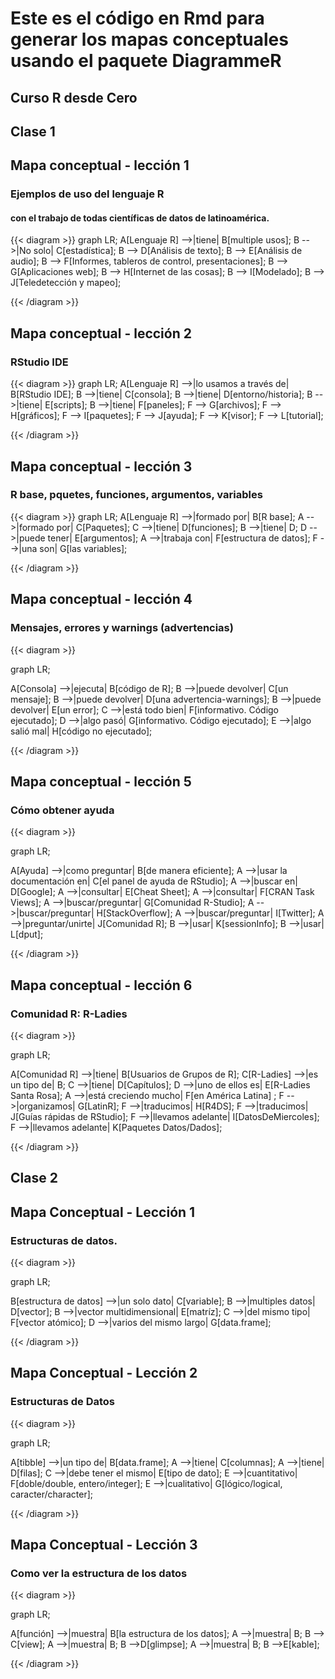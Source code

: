 # Este es el código en Rmd para generar los mapas conceptuales usando el paquete DiagrammeR

## Curso R desde Cero
## Clase 1

## Mapa conceptual - lección 1
### Ejemplos de uso del lenguaje R 
#### con el trabajo de todas científicas de datos de latinoamérica. 

{{< diagram >}}
graph LR;
A[Lenguaje R] -->|tiene| B[multiple usos];
B -->|No solo| C[estadística];
B --> D[Análisis de texto];
B --> E[Análisis de audio];
B --> F[Informes, tableros de control, presentaciones];
B --> G[Aplicaciones web];
B --> H[Internet de las cosas];
B --> I[Modelado];
B --> J[Teledetección y mapeo];

{{< /diagram >}}

## Mapa conceptual - lección 2
### RStudio IDE

{{< diagram >}}
graph LR;
A[Lenguaje R] -->|lo usamos a través de| B[RStudio IDE];
B -->|tiene| C[consola];
B -->|tiene| D[entorno/historia];
B -->|tiene| E[scripts];
B -->|tiene| F[paneles];
F --> G[archivos];
F --> H[gráficos];
F --> I[paquetes];
F --> J[ayuda];
F --> K[visor];
F --> L[tutorial];

{{< /diagram >}}

## Mapa conceptual - lección 3
### R base, pquetes, funciones, argumentos, variables

{{< diagram >}}
graph LR;
A[Lenguaje R] -->|formado por| B[R base];
A -->|formado por| C[Paquetes];
C -->|tiene| D[funciones];
B -->|tiene| D;
D -->|puede tener| E[argumentos];
A -->|trabaja con| F[estructura de datos];
F -->|una son| G[las variables];

{{< /diagram >}}


## Mapa conceptual - lección 4
### Mensajes, errores y warnings (advertencias)

{{< diagram >}}

graph LR;

A[Consola] -->|ejecuta| B[código de R];
B -->|puede devolver| C[un mensaje];
B -->|puede devolver| D[una advertencia-warnings];
B -->|puede devolver| E[un error];
C -->|está todo bien| F[informativo. Código ejecutado];
D -->|algo pasó| G[informativo. Código ejecutado];
E -->|algo salió mal| H[código no ejecutado];

{{< /diagram >}}


## Mapa conceptual - lección 5
### Cómo obtener ayuda

{{< diagram >}}

graph LR;

A[Ayuda] -->|como preguntar| B[de manera eficiente];
A -->|usar la documentación en| C[el panel de ayuda de RStudio];
A -->|buscar en| D[Google];
A -->|consultar| E[Cheat Sheet];
A -->|consultar| F[CRAN Task Views];
A -->|buscar/preguntar| G[Comunidad R-Studio];
A -->|buscar/preguntar| H[StackOverflow];
A -->|buscar/preguntar| I[Twitter];
A -->|preguntar/unirte| J[Comunidad R];
B -->|usar| K[sessionInfo];
B -->|usar| L[dput];

{{< /diagram >}}

## Mapa conceptual - lección 6
### Comunidad R: R-Ladies

{{< diagram >}}

graph LR;

A[Comunidad R] -->|tiene| B[Usuarios de Grupos de R];
C[R-Ladies] -->|es un tipo de| B;
C -->|tiene| D[Capítulos];
D -->|uno de ellos es| E[R-Ladies Santa Rosa];
A -->|está creciendo mucho| F[en América Latina] ;
F -->|organizamos| G[LatinR];
F -->|traducimos| H[R4DS];
F -->|traducimos| J[Guías rápidas de RStudio];
F -->|llevamos adelante| I[DatosDeMiercoles];
F -->|llevamos adelante| K[Paquetes Datos/Dados];

{{< /diagram >}}

## Clase 2

## Mapa Conceptual - Lección 1
### Estructuras de datos. 


{{< diagram >}}

graph LR;

B[estructura de datos] -->|un solo dato| C[variable]; 
B -->|multiples datos| D[vector]; 
B -->|vector multidimensional| E[matríz];
C -->|del mismo tipo| F[vector atómico];
D -->|varios del mismo largo| G[data.frame];

{{< /diagram >}}

## Mapa Conceptual - Lección 2
### Estructuras de Datos

{{< diagram >}}

graph LR;

A[tibble] -->|un tipo de| B[data.frame];
A -->|tiene| C[columnas];
A -->|tiene| D[filas];
C -->|debe tener el mismo| E[tipo de dato];
E -->|cuantitativo| F[doble/double, entero/integer];
E -->|cualitativo| G[lógico/logical, caracter/character];

{{< /diagram >}}

## Mapa Conceptual - Lección 3
### Como ver la estructura de los datos

{{< diagram >}}

graph LR;

A[función] -->|muestra| B[la estructura de los datos];
A -->|muestra| B;
B --> C[view];
A -->|muestra| B;
B -->D[glimpse];
A -->|muestra| B;
B -->E[kable];

{{< /diagram >}}

